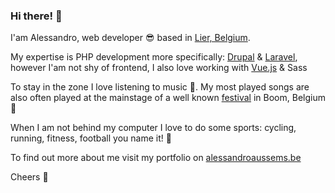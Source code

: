 ### Hi there! :wave:
I'am Alessandro, web developer :sunglasses: based in [Lier, Belgium](https://www.google.com/maps/place/2500+Lier/@51.1193298,4.5392708,13z/data=!3m1!4b1!4m5!3m4!1s0x47c3fc63b318c329:0x6ae7fc52ac33a641!8m2!3d51.1302138!4d4.5715093).

My expertise is PHP development more specifically: [Drupal](https://www.drupal.org/) & [Laravel](https://laravel.com/), however I'am not shy of frontend, I also love working with [Vue.js](https://vuejs.org/) & Sass

To stay in the zone I love listening to music :musical_note:. My most played songs are also often played at the mainstage of a well known [festival](https://www.tomorrowland.com/global/) in Boom, Belgium :raised_hands:

When I am not behind my computer I love to do some sports: cycling, running, fitness, football you name it! :muscle:

To find out more about me visit my portfolio on [alessandroaussems.be](https://alessandroaussems.be)

Cheers :punch: